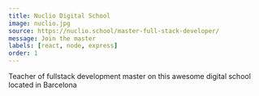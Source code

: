 ```yaml
---
title: Nuclio Digital School
image: nuclio.jpg
source: https://nuclio.school/master-full-stack-developer/
message: Join the master
labels: [react, node, express]
order: 1
---
```


Teacher of fullstack development master on this awesome digital school located in Barcelona
